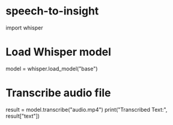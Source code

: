# speech-to-insight
import whisper

# Load Whisper model
model = whisper.load_model("base")

# Transcribe audio file
result = model.transcribe("audio.mp4")
print("Transcribed Text:", result["text"])